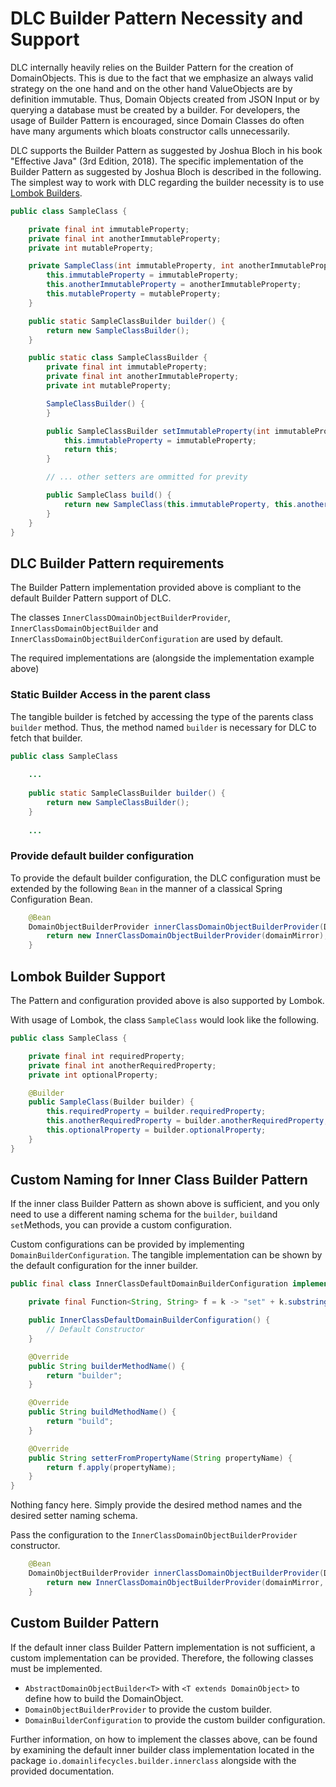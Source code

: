 # DLC Builder Pattern Necessity and Support

DLC internally heavily relies on the Builder Pattern for the creation of DomainObjects. This is due to the fact
that we emphasize an always valid strategy on the one hand and on the other hand ValueObjects are by definition
immutable.
Thus, Domain Objects created from JSON Input or by querying a database must be created by a builder.
For developers, the usage of Builder Pattern is encouraged, since Domain Classes do often have many arguments
which bloats constructor calls unnecessarily.

DLC supports the Builder Pattern as suggested by Joshua Bloch in his book "Effective Java" (3rd Edition, 2018).
The specific implementation of the Builder Pattern as suggested by Joshua Bloch is described in the following.
The simplest way to work with DLC regarding the builder necessity is to use [Lombok Builders](#lombok-builder-support).

```java
public class SampleClass {

    private final int immutableProperty;
    private final int anotherImmutableProperty;
    private int mutableProperty;

    private SampleClass(int immutableProperty, int anotherImmutableProperty, int mutableProperty) {
        this.immutableProperty = immutableProperty;
        this.anotherImmutableProperty = anotherImmutableProperty;
        this.mutableProperty = mutableProperty;
    }

    public static SampleClassBuilder builder() {
        return new SampleClassBuilder();
    }

    public static class SampleClassBuilder {
        private final int immutableProperty;
        private final int anotherImmutableProperty;
        private int mutableProperty;

        SampleClassBuilder() {
        }

        public SampleClassBuilder setImmutableProperty(int immutableProperty) {
            this.immutableProperty = immutableProperty;
            return this;
        }

        // ... other setters are ommitted for previty

        public SampleClass build() {
            return new SampleClass(this.immutableProperty, this.anotherImmutableProperty, this.mutableProperty);
        }
    }
}
```

## DLC Builder Pattern requirements

The Builder Pattern implementation provided above is compliant to the default Builder Pattern support of DLC.

The classes `InnerClassDOmainObjectBuilderProvider`,
`InnerClassDomainObjectBuilder` and `InnerClassDomainObjectBuilderConfiguration` are used by default.

The required implementations are (alongside the implementation example above)

### Static Builder Access in the parent class

The tangible builder is fetched by accessing the type of the parents class `builder` method. Thus, the method
named `builder` is necessary for DLC to fetch that builder.

```java
public class SampleClass
    
    ...
    
    public static SampleClassBuilder builder() {
        return new SampleClassBuilder();
    }
    
    ...
```

### Provide default builder configuration

To provide the default builder configuration, the DLC configuration must be extended by the following
`Bean` in the manner of a classical Spring Configuration Bean.

```java
    @Bean
    DomainObjectBuilderProvider innerClassDomainObjectBuilderProvider(DomainMirror domainMirror){
        return new InnerClassDomainObjectBuilderProvider(domainMirror);
    }

```

<a name="lombok-builder-support"></a>

## Lombok Builder Support

The Pattern and configuration provided above is also supported by Lombok.

With usage of Lombok, the class `SampleClass` would look like the following.


```java
public class SampleClass {

    private final int requiredProperty;
    private final int anotherRequiredProperty;
    private int optionalProperty;

    @Builder
    public SampleClass(Builder builder) {
        this.requiredProperty = builder.requiredProperty;
        this.anotherRequiredProperty = builder.anotherRequiredProperty;
        this.optionalProperty = builder.optionalProperty;
    }
}
```

## Custom Naming for Inner Class Builder Pattern

If the inner class Builder Pattern as shown above is sufficient, and you only need to use a different naming
schema for the `builder`, `build`and `set`Methods, you can provide a custom configuration.

Custom configurations can be provided by implementing `DomainBuilderConfiguration`. The tangible implementation
can be shown by the default configuration for the inner builder.

```java
public final class InnerClassDefaultDomainBuilderConfiguration implements DomainBuilderConfiguration {

    private final Function<String, String> f = k -> "set" + k.substring(0, 1).toUpperCase() + k.substring(1);

    public InnerClassDefaultDomainBuilderConfiguration() {
        // Default Constructor
    }

    @Override
    public String builderMethodName() {
        return "builder";
    }

    @Override
    public String buildMethodName() {
        return "build";
    }

    @Override
    public String setterFromPropertyName(String propertyName) {
        return f.apply(propertyName);
    }
}
```

Nothing fancy here. Simply provide the desired method names and the desired setter naming schema.

Pass the configuration to the `InnerClassDomainObjectBuilderProvider` constructor.

```java
    @Bean
    DomainObjectBuilderProvider innerClassDomainObjectBuilderProvider(DomainMirror domainMirror){
        return new InnerClassDomainObjectBuilderProvider(domainMirror, new MyNewInnerDomainBuilderConfiguration());
    }
```

## Custom Builder Pattern

If the default inner class Builder Pattern implementation is not sufficient, a custom implementation can be provided.
Therefore, the following classes must be implemented.

* `AbstractDomainObjectBuilder<T>` with `<T extends DomainObject>` to define how to build the DomainObject.
* `DomainObjectBuilderProvider` to provide the custom builder.
* `DomainBuilderConfiguration` to provide the custom builder configuration.

Further information, on how to implement the classes above, can be found by examining the default
inner builder class implementation located in the package `io.domainlifecycles.builder.innerclass` alongside
with the provided documentation.
